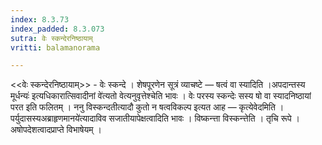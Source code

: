 ```yaml
---
index: 8.3.73
index_padded: 8.3.073
sutra: वेः स्कन्देरनिष्ठायाम्
vritti: balamanorama

---
```

<<वेः स्कन्देरनिष्ठायाम्>> - वेः स्कन्दे । शेषपूरणेन सूत्रं व्याचष्टे —  षत्वं वा स्यादिति ।अपदान्तस्य मूर्धन्यः॑ इत्यधिकारात्सिवादीनां वे॑त्यतो वेत्यनुवृत्तेश्चेति भावः । वेः परस्य स्कन्देः सस्य षो वा स्यादनिष्ठायां परत इति फलितम् । ननु विस्कन्दतीत्यादौ कुतो न षत्वविकल्प इत्यत आह —  कृत्येवेदमिति । पर्युदासस्यअब्राहृणमानये॑त्यादाविव सजातीयापेक्षत्वादिति भावः । विष्कन्त्ता विस्कन्त्तेति । तृचि रूपे । अषोपदेशत्वादप्राप्ते विभाषेयम् ।